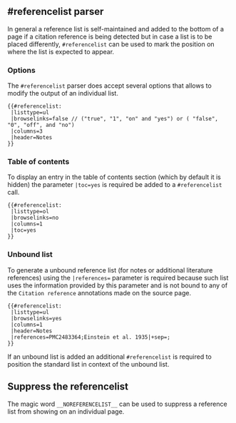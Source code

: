 ## #referencelist parser

In general a reference list is self-maintained and added to the bottom of a page if
a citation reference is being detected but in case a list is to be placed differently,
`#referencelist` can be used to mark the position on where the list is expected
to appear.

### Options

The `#referencelist` parser does accept several options that allows to modify the output
of an individual list.

```
{{#referencelist:
 |listtype=ul
 |browselinks=false // ("true", "1", "on" and "yes") or ( "false", "0", "off", and "no")
 |columns=3
 |header=Notes
}}
```
### Table of contents

To display an entry in the table of contents section (which by default it is hidden)
the parameter `|toc=yes` is required be added to a `#referencelist` call.

```
{{#referencelist:
 |listtype=ol
 |browselinks=no
 |columns=1
 |toc=yes
}}
```
### Unbound list

To generate a unbound reference list (for notes or additional literature references)
using the `|references=` parameter is required because such list uses the information
provided by this parameter and is not bound to any of the `Citation reference` annotations
made on the source page.

```
{{#referencelist:
 |listtype=ul
 |browselinks=yes
 |columns=1
 |header=Notes
 |references=PMC2483364;Einstein et al. 1935|+sep=;
}}
```

If an unbound list is added an additional `#referencelist` is required to position the
standard list in context of the unbound list.

## Suppress the referencelist

The magic word `__NOREFERENCELIST__` can be used to suppress a reference list from showing
on an individual page.

